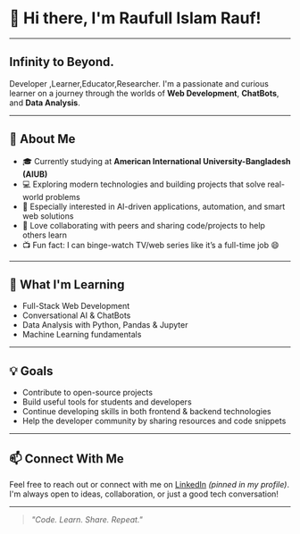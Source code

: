 # 👋 Hi there, I'm Raufull Islam Rauf!

---
Infinity to Beyond.
---
Developer ,Learner,Educator,Researcher.
I'm a passionate and curious learner on a journey through the worlds of **Web Development**, **ChatBots**, and **Data Analysis**.

---

## 🚀 About Me

- 🎓 Currently studying at **American International University-Bangladesh (AIUB)**  
- 💻 Exploring modern technologies and building projects that solve real-world problems  
- 🤖 Especially interested in AI-driven applications, automation, and smart web solutions  
- 🤝 Love collaborating with peers and sharing code/projects to help others learn  
- 📺 Fun fact: I can binge-watch TV/web series like it’s a full-time job 😄  

---

## 🌱 What I'm Learning

- Full-Stack Web Development  
- Conversational AI & ChatBots  
- Data Analysis with Python, Pandas & Jupyter  
- Machine Learning fundamentals  

---

## 💡 Goals

- Contribute to open-source projects  
- Build useful tools for students and developers  
- Continue developing skills in both frontend & backend technologies  
- Help the developer community by sharing resources and code snippets  

---

## 📫 Connect With Me

Feel free to reach out or connect with me on [LinkedIn](https://www.linkedin.com/in/raufislam17/) *(pinned in my profile)*. I'm always open to ideas, collaboration, or just a good tech conversation!

---

> _"Code. Learn. Share. Repeat."_

